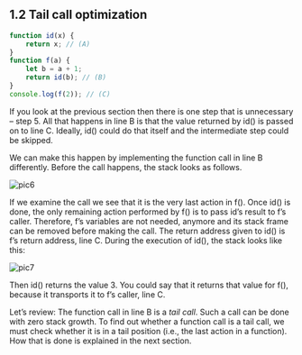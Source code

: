 ## 1.2 Tail call optimization 

```js
function id(x) {
    return x; // (A)
}
function f(a) {
    let b = a + 1;
    return id(b); // (B)
}
console.log(f(2)); // (C)
```

If you look at the previous section then there is one step that is unnecessary – step 5. All that happens in line B is that the value returned by id() is passed on to line C. Ideally, id() could do that itself and the intermediate step could be skipped.

We can make this happen by implementing the function call in line B differently. Before the call happens, the stack looks as follows.

![pic6](http://2ality.com/2015/06/tail-call-optimization/stack_frames_2.jpg)

If we examine the call we see that it is the very last action in f(). Once id() is done, the only remaining action performed by f() is to pass id’s result to f’s caller. Therefore, f’s variables are not needed, anymore and its stack frame can be removed before making the call. The return address given to id() is f’s return address, line C. During the execution of id(), the stack looks like this:

![pic7](http://2ality.com/2015/06/tail-call-optimization/stack_frames_2_tco.jpg)

Then id() returns the value 3. You could say that it returns that value for f(), because it transports it to f’s caller, line C.

Let’s review: The function call in line B is a *tail call*. Such a call can be done with zero stack growth. To find out whether a function call is a tail call, we must check whether it is in a tail position (i.e., the last action in a function). How that is done is explained in the next section.
